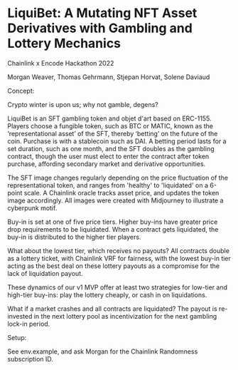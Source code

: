 # LiquiBet: A Mutating NFT Asset Derivatives with Gambling and Lottery Mechanics

Chainlink x Encode Hackathon 2022

Morgan Weaver, Thomas Gehrmann, Stjepan Horvat, Solene Daviaud

Concept:

Crypto winter is upon us; why not gamble, degens? 

LiquiBet is an SFT gambling token and objet d'art based on ERC-1155.  Players choose a fungible token, such as BTC or MATIC, known as the ‘representational asset’ of the SFT, thereby ‘betting’ on the future of the coin.  Purchase is with a stablecoin such as DAI.  A betting period lasts for a set duration, such as one month, and the SFT doubles as the gambling contract, though the user must elect to enter the contract after token purchase, affording secondary market and derivative opportunities.  

The SFT image changes regularly depending on the price fluctuation of the representational token, and ranges from 'healthy' to 'liquidated' on a 6-point scale.  A Chainlink oracle tracks asset price, and updates the token image accordingly. All images were created with Midjourney to illustrate a cyberpunk motif.

Buy-in is set at one of five price tiers.  Higher buy-ins have greater price drop requirements to be liquidated.  When a contract gets liquidated, the buy-in is distributed to the higher tier players. 

What about the lowest tier, which receives no payouts?  All contracts double as a lottery ticket, with Chainlink VRF for fairness, with the lowest buy-in tier acting as the best deal on these lottery payouts as a compromise for the lack of liquidation payout. 

These dynamics of our v1 MVP offer at least two strategies for low-tier and high-tier buy-ins: play the lottery cheaply, or cash in on liquidations. 

What if a market crashes and all contracts are liquidated?  The payout is re-invested in the next lottery pool as incentivization for the next gambling lock-in period.


Setup:

See env.example, and ask Morgan for the Chainlink Randomness subscription ID.
